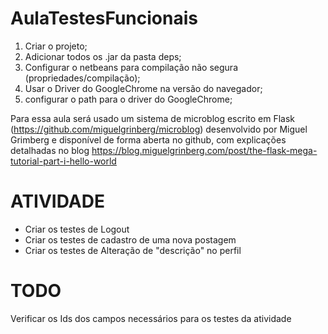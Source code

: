 # AulaTestesFuncionais

1. Criar o projeto;
2. Adicionar todos os .jar da pasta deps;
3. Configurar o netbeans para compilação não segura (propriedades/compilação);
3. Usar o Driver do GoogleChrome na versão do navegador;
4. configurar o path para o driver do GoogleChrome;

Para essa aula será usado um sistema de microblog escrito em Flask (https://github.com/miguelgrinberg/microblog) desenvolvido por Miguel Grimberg e disponível de forma aberta no github, com explicações detalhadas no blog https://blog.miguelgrinberg.com/post/the-flask-mega-tutorial-part-i-hello-world


# ATIVIDADE

- Criar os testes de Logout
- Criar os testes de cadastro de uma nova postagem
- Criar os testes de Alteração de "descrição" no perfil

# TODO
Verificar os Ids dos campos necessários para os testes da atividade
